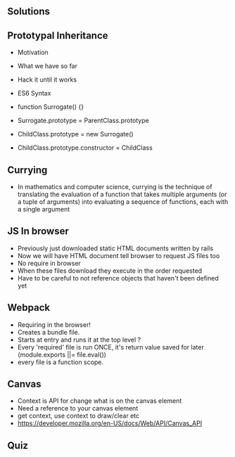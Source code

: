 ## Solutions

## Prototypal Inheritance

* Motivation
* What we have so far
* Hack it until it works
* ES6 Syntax

*   function Surrogate() {}
*   Surrogate.prototype = ParentClass.prototype
*   ChildClass.prototype = new Surrogate()
*   ChildClass.prototype.constructor = ChildClass

## Currying
* In mathematics and computer science, currying is the technique of translating the evaluation of a function that takes multiple arguments (or a tuple of arguments) into evaluating a sequence of functions, each with a single argument

## JS In browser
* Previously just downloaded static HTML documents written by rails
* Now we will have HTML document tell browser to request JS files too
* No require in browser
* When these files download they execute in the order requested
* Have to be careful to not reference objects that haven't been defined yet

## Webpack
* Requiring in the browser!
* Creates a bundle file.
* Starts at entry and runs it at the top level ?
* Every 'required' file is run ONCE, it's return value saved for later (module.exports ||= file.eval())
* every file is a function scope.

## Canvas
* Context is API for change what is on the canvas element
* Need a reference to your canvas element
* get context, use context to draw/clear etc
* https://developer.mozilla.org/en-US/docs/Web/API/Canvas_API

## Quiz
